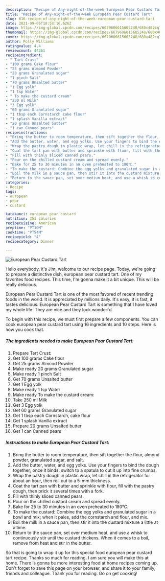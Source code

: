 ```yaml
---
description: "Recipe of Any-night-of-the-week European Pear Custard Tart"
title: "Recipe of Any-night-of-the-week European Pear Custard Tart"
slug: 616-recipe-of-any-night-of-the-week-european-pear-custard-tart
date: 2021-09-05T18:58:16.626Z
image: https://img-global.cpcdn.com/recipes/6679606615605248/680x482cq70/european-pear-custard-tart-recipe-main-photo.jpg
thumbnail: https://img-global.cpcdn.com/recipes/6679606615605248/680x482cq70/european-pear-custard-tart-recipe-main-photo.jpg
cover: https://img-global.cpcdn.com/recipes/6679606615605248/680x482cq70/european-pear-custard-tart-recipe-main-photo.jpg
author: Polly Williams
ratingvalue: 4.4
reviewcount: 44261
recipeingredient:
- " Tart Crust"
- "100 grams Cake flour"
- "25 grams Almond Powder"
- "20 grams Granulated sugar"
- "1 pinch Salt"
- "70 grams Unsalted butter"
- "1 Egg yolk"
- "1 tsp Water"
- " To make the custard cream"
- "250 ml Milk"
- "3 Egg yolk"
- "60 grams Granulated sugar"
- "1 tbsp each Cornstarch cake flour"
- "1 splash Vanilla extract"
- "20 grams Unsalted butter"
- "1 can Canned pears"
recipeinstructions:
- "Bring the butter to room temperature, then sift together the flour, almond powder, granulated sugar, and salt."
- "Add the butter, water, and egg yolks. Use your fingers to bind the dough together; once it binds, switch to a spatula to cut it up into fine crumbs."
- "Wrap the pastry dough in plastic wrap, let chill in the refrigerator for about an hour, then roll out to a 5-mm thickness."
- "Coat the tart pan with butter and sprinkle with flour, fill with the pastry dough, then prick it several times with a fork."
- "Fill with thinly sliced canned pears."
- "Pour on the chilled custard cream and spread evenly."
- "Bake for 25 to 30 minutes in an oven preheated to 180℃."
- "To make the custard: Combine the egg yolks and granulated sugar in a bowl and mix; when it pales, add the cornstarch and flour, and mix."
- "Boil the milk in a sauce pan, then stir it into the custard mixture a little at a time."
- "Return to the sauce pan, set over medium heat, and use a whisk to continuously stir until the custard thickens. When it comes to a boil, remove from heat and stir in the butter."
categories:
- Recipe
tags:
- european
- pear
- custard

katakunci: european pear custard 
nutrition: 251 calories
recipecuisine: American
preptime: "PT10M"
cooktime: "PT54M"
recipeyield: "4"
recipecategory: Dinner

---
```



![European Pear Custard Tart](https://img-global.cpcdn.com/recipes/6679606615605248/680x482cq70/european-pear-custard-tart-recipe-main-photo.jpg)

Hello everybody, it's Jim, welcome to our recipe page. Today, we're going to prepare a distinctive dish, european pear custard tart. One of my favorites food recipes. This time, I'm gonna make it a bit unique. This will be really delicious.



European Pear Custard Tart is one of the most favored of recent trending foods in the world. It is appreciated by millions daily. It's easy, it is fast, it tastes delicious. European Pear Custard Tart is something that I have loved my whole life. They are nice and they look wonderful.


To begin with this recipe, we must first prepare a few components. You can cook european pear custard tart using 16 ingredients and 10 steps. Here is how you cook that.

<!--inarticleads1-->

##### The ingredients needed to make European Pear Custard Tart:

1. Prepare  Tart Crust:
1. Get 100 grams Cake flour
1. Get 25 grams Almond Powder
1. Make ready 20 grams Granulated sugar
1. Make ready 1 pinch Salt
1. Get 70 grams Unsalted butter
1. Get 1 Egg yolk
1. Make ready 1 tsp Water
1. Make ready  To make the custard cream:
1. Take 250 ml Milk
1. Get 3 Egg yolk
1. Get 60 grams Granulated sugar
1. Get 1 tbsp each Cornstarch, cake flour
1. Get 1 splash Vanilla extract
1. Prepare 20 grams Unsalted butter
1. Get 1 can Canned pears




<!--inarticleads2-->

##### Instructions to make European Pear Custard Tart:

1. Bring the butter to room temperature, then sift together the flour, almond powder, granulated sugar, and salt.
1. Add the butter, water, and egg yolks. Use your fingers to bind the dough together; once it binds, switch to a spatula to cut it up into fine crumbs.
1. Wrap the pastry dough in plastic wrap, let chill in the refrigerator for about an hour, then roll out to a 5-mm thickness.
1. Coat the tart pan with butter and sprinkle with flour, fill with the pastry dough, then prick it several times with a fork.
1. Fill with thinly sliced canned pears.
1. Pour on the chilled custard cream and spread evenly.
1. Bake for 25 to 30 minutes in an oven preheated to 180℃.
1. To make the custard: Combine the egg yolks and granulated sugar in a bowl and mix; when it pales, add the cornstarch and flour, and mix.
1. Boil the milk in a sauce pan, then stir it into the custard mixture a little at a time.
1. Return to the sauce pan, set over medium heat, and use a whisk to continuously stir until the custard thickens. When it comes to a boil, remove from heat and stir in the butter.




So that is going to wrap it up for this special food european pear custard tart recipe. Thanks so much for reading. I am sure you will make this at home. There is gonna be more interesting food at home recipes coming up. Don't forget to save this page on your browser, and share it to your family, friends and colleague. Thank you for reading. Go on get cooking!
